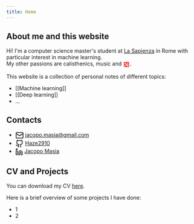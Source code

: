 ```yaml
---
title: Home
---
```


## About me and this website

Hi! I'm a computer science master's student at [La Sapienza](https://www.uniroma1.it/it/pagina-strutturale/home) in Rome with particular interest in machine learning.\
My other passions are calisthenics, music and <svg xmlns="http://www.w3.org/2000/svg" viewBox="0 0 48 48" width="18px" height="18px" clip-rule="evenodd"><path fill="#f44336" fill-rule="evenodd" d="M12.3,27l7.7,8.333L12.85,37L9,33.667L12.3,27z M32.622,11 L36,12.857L34.874,19l-7.882-5.143L32.622,11z M11.625,11c0.375,0,0.676,0.016,1.125,0.375c0.625,0.5,2.93,2.132,2.93,2.132 l0.418,0.743c0.761,0.038,0.78,0.107,1.741,0.813L39,29.417C38.837,29.77,36.321,37,36.321,37h-3.884L9,12.25 c0,0,0.382-0.143,0.75-0.375C10.327,11.512,11.053,11,11.625,11z M14.5,6H6c-0.528,0.264-1,0.57-1,1.625L5,14.5l0,2.125l0.988,2.748 L5,20.75v1.125l1,0.75V24l-1,1v3.75l1,0.625V33.5c-1.044,0.743-1,1.625-1,2.639l0,4.736C7.339,41.459,6.951,42,9.625,42 c2.363,0,3.875,0,3.875,0c0.362-0.023,0.644-0.099,1-0.133C15.494,41.771,16.125,41,16.125,41l2.625,1l1-1c0,0,1.311,1.623,1.625,2 l0.875-1L25,43c0,0,1.02-0.979,2.125-1H32.5c0.082-0.079,1-1,1-1c0.421,0.252,0.049,1,3.875,1c1.056,0,2-0.25,2-0.25 c-0.162-0.54-0.18-0.43-0.5-0.75c0,0,2.5,0,4.125,1V26.507l-2,0.618c0.039-0.317,0.963-0.738,1-1.375 c0.047-0.803-0.044-3.586-0.161-4.174c-0.06-0.3-0.633-1.179-0.839-1.451C41.245,19.464,42,19,42,19v-0.75l1-0.583v-4.222L42,9.25 l1-1.083V6.971l-1.056-0.915l-3.43-0.567l-0.792,0.567l-0.396-0.66c0,0-5.184-0.394-6.124-0.394c-1.203,0-1.028,0.09-1.435,1.445 l-1.726,0.176L27.875,6h-1.75l0.288-0.317C26.719,5.394,26.612,5.51,26.851,5h-6.018c-0.094,0.172-0.438,0.562-0.709,1 c0,0-0.528-0.005-0.924,0.259S18.806,7,18.278,7s-1.623,0-2.243,0C14.715,7,14.5,6,14.5,6z" clip-rule="evenodd"/><style>svg{vertical-align:middle;}</style></svg>.

This website is a collection of personal notes of different topics:
- [[Machine learning]]
- [[Deep learning]]
- ...


## Contacts

- <svg xmlns="http://www.w3.org/2000/svg" width="22" height="22" viewBox="0 0 24 24" fill="none" stroke="currentColor" stroke-width="2" stroke-linecap="round" stroke-linejoin="round" class="lucide lucide-mail"><rect width="20" height="16" x="2" y="4" rx="2"/><path d="m22 7-8.97 5.7a1.94 1.94 0 0 1-2.06 0L2 7"/><style>svg{vertical-align:middle;}</style></svg> jacopo.masia@gmail.com
- <svg xmlns="http://www.w3.org/2000/svg" width="22" height="22" viewBox="0 0 24 24" fill="none" stroke="currentColor" stroke-width="2" stroke-linecap="round" stroke-linejoin="round" class="lucide lucide-github"><path d="M15 22v-4a4.8 4.8 0 0 0-1-3.5c3 0 6-2 6-5.5.08-1.25-.27-2.48-1-3.5.28-1.15.28-2.35 0-3.5 0 0-1 0-3 1.5-2.64-.5-5.36-.5-8 0C6 2 5 2 5 2c-.3 1.15-.3 2.35 0 3.5A5.403 5.403 0 0 0 4 9c0 3.5 3 5.5 6 5.5-.39.49-.68 1.05-.85 1.65-.17.6-.22 1.23-.15 1.85v4"/><path d="M9 18c-4.51 2-5-2-7-2"/><style>svg{vertical-align:middle;}</style></svg> [Haze2910](https://github.com/Haze2910)
- <svg xmlns="http://www.w3.org/2000/svg" width="20" height="20" viewBox="0 0 24 24" fill="none" stroke="currentColor" stroke-width="2" stroke-linecap="round" stroke-linejoin="round" class="lucide lucide-linkedin"><path d="M16 8a6 6 0 0 1 6 6v7h-4v-7a2 2 0 0 0-2-2 2 2 0 0 0-2 2v7h-4v-7a6 6 0 0 1 6-6z"/><rect width="4" height="12" x="2" y="9"/><circle cx="4" cy="4" r="2"/><style>svg{vertical-align:middle;}</style>
</svg> [Jacopo Masia](https://www.linkedin.com/in/jacopo-masia-06a363183/)

## CV and Projects
You can download my CV [here](https://add.link.to.cv).

Here is a brief overview of some projects I have done:
- 1
- 2

